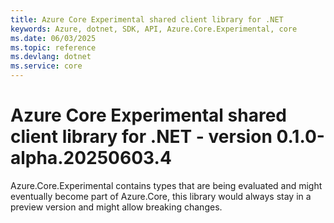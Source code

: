 ```yaml
---
title: Azure Core Experimental shared client library for .NET
keywords: Azure, dotnet, SDK, API, Azure.Core.Experimental, core
ms.date: 06/03/2025
ms.topic: reference
ms.devlang: dotnet
ms.service: core
---
```

# Azure Core Experimental shared client library for .NET - version 0.1.0-alpha.20250603.4 


Azure.Core.Experimental contains types that are being evaluated and might eventually become part of Azure.Core, this library would always stay in a preview version and might allow breaking changes.

